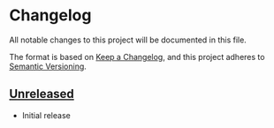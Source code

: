 # Changelog

All notable changes to this project will be documented in this file.

The format is based on [Keep a Changelog], and this project adheres to
[Semantic Versioning].

<!-- references -->

[Keep a Changelog]: https://keepachangelog.com/en/1.0.0/
[Semantic Versioning]: https://semver.org/spec/v2.0.0.html

## [Unreleased]

- Initial release

<!-- references -->

[Unreleased]: https://github.com/dogmatiq/akin

<!-- version template
## [0.0.1] - YYYY-MM-DD

### Added
### Changed
### Deprecated
### Removed
### Fixed
### Security
-->

